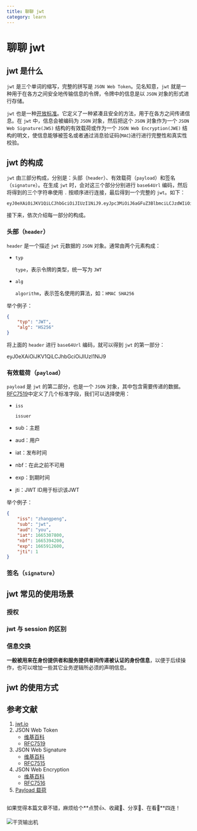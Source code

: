 ```yaml
---
title: 聊聊 jwt
category: learn
---
```


# 聊聊 jwt

## jwt 是什么

`jwt` 是三个单词的缩写，完整的拼写是 `JSON Web Token`。见名知意，`jwt` 就是一种用于在各方之间安全地传输信息的令牌，令牌中的信息是以 `JSON` 对象的形式进行存储。

`jwt` 也是一种[开放标准](https://www.rfc-editor.org/rfc/rfc7519)。它定义了一种紧凑且安全的方法，用于在各方之间传递信息。在 `jwt` 中，信息会被编码为 `JSON` 对象，然后把这个 `JSON` 对象作为一个 `JSON Web Signature(JWS)` 结构的有效载荷或作为一个 `JSON Web Encryption(JWE)` 结构的明文，使信息能够被签名或者通过消息验证码(`MAC`)进行进行完整性和真实性校验。

## jwt 的构成

`jwt` 由三部分构成，分别是：头部（`header`）、有效载荷（`payload`）和签名（`signature`）。在生成 `jwt` 时，会对这三个部分分别进行 `base64Url` 编码，然后将得到的三个字符串使用 `.` 按顺序进行连接，最后得到一个完整的 `jwt`。如下：

```text
eyJ0eXAiOiJKV1QiLCJhbGciOiJIUzI1NiJ9.eyJpc3MiOiJ6aGFuZ3BlbmciLCJzdWIiOiJqd3QiLCJhdWQiOiJ5b3UiLCJpYXQiOjE2NjUzMDc4MDAsIm5iZiI6MTY2NTM5NDIwMCwiZXhwIjoxNjY1OTEyNjAwLCJqdGkiOjF9.4S5frHTkppvjMfaBtkdEUCUBp2lH553Ps3BJZNgrZmk
```

接下来，依次介绍每一部分的构成。

### 头部（`header`）

`header` 是一个描述 `jwt` 元数据的 `JSON` 对象。通常由两个元素构成：

- `typ`
  
  `type`，表示令牌的类型，统一写为 `JWT`

- `alg`

  `algorithm`，表示签名使用的算法，如：`HMAC SHA256`

举个例子：

```JSON
{
    "typ": "JWT",
    "alg": "HS256"
}
```

将上面的 `header` 进行 `base64Url` 编码，就可以得到 `jwt` 的第一部分：

eyJ0eXAiOiJKV1QiLCJhbGciOiJIUzI1NiJ9

### 有效载荷（`payload`）

`payload` 是 `jwt` 的第二部分，也是一个 `JSON` 对象，其中包含需要传递的数据。[RFC7519](https://www.rfc-editor.org/rfc/rfc7519#section-4.1)中定义了几个标准字段，我们可以选择使用：

- `iss`
  
  `issuer`

- sub：主题
- aud：用户
- iat：发布时间
- nbf：在此之前不可用
- exp：到期时间
- jti：JWT ID用于标识该JWT

举个例子：

```JSON
{
    "iss": "zhangpeng",
    "sub": "jwt",
    "aud": "you",
    "iat": 1665307800,
    "nbf": 1665394200,
    "exp": 1665912600,
    "jti": 1
}
```

### 签名（`signature`）

## jwt 常见的使用场景

### 授权

### jwt 与 session 的区别

### 信息交换

**一般被用来在身份提供者和服务提供者间传递被认证的身份信息**，以便于后续操作，也可以增加一些其它业务逻辑所必须的声明信息。

## jwt 的使用方式

## 参考文献

1. [jwt.io](https://jwt.io)
2. JSON Web Token
   - [维基百科](https://en.wikipedia.org/wiki/JSON_Web_Token)
   - [RFC7519](https://www.rfc-editor.org/rfc/rfc7519)
3. JSON Web Signature
   - [维基百科](https://en.wikipedia.org/wiki/JSON_Web_Signature)
   - [RFC7515](https://www.rfc-editor.org/rfc/rfc7515)
4. JSON Web Encryption
   - [维基百科](https://en.wikipedia.org/wiki/JSON_Web_Encryption)
   - [RFC7516](https://www.rfc-editor.org/rfc/rfc7516)
5. [Payload 载荷](https://en.wikipedia.org/wiki/Payload_(computing))

## 

如果觉得本篇文章不错，麻烦给个**点赞👍、收藏🌟、分享👊、在看👀**四连！

![干货输出机](https://img.zhangpeng.site/wechat/qrcode.jpg)
